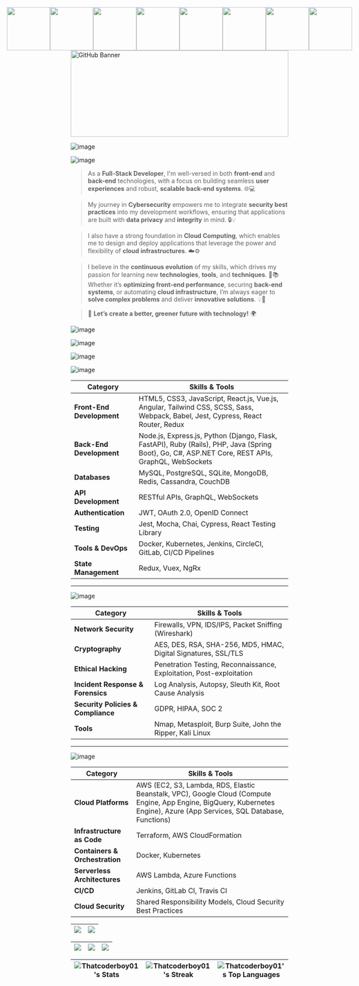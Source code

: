 <div style="display: flex; justify-content: center; align-items: center; gap: 0; margin: 0;">
  <img src="https://i.gifer.com/origin/98/98eda5b292bc33c779b8499d656f90ad_w200.gif" width="100" style="margin: 0;">
  <img src="https://i.gifer.com/origin/98/98eda5b292bc33c779b8499d656f90ad_w200.gif" width="100" style="margin: 0;">
  <img src="https://i.gifer.com/origin/98/98eda5b292bc33c779b8499d656f90ad_w200.gif" width="100" style="margin: 0;">
  <img src="https://i.gifer.com/origin/98/98eda5b292bc33c779b8499d656f90ad_w200.gif" width="100" style="margin: 0;">
  <img src="https://i.gifer.com/origin/98/98eda5b292bc33c779b8499d656f90ad_w200.gif" width="100" style="margin: 0;">
  <img src="https://i.gifer.com/origin/98/98eda5b292bc33c779b8499d656f90ad_w200.gif" width="100" style="margin: 0;">
  <img src="https://i.gifer.com/origin/98/98eda5b292bc33c779b8499d656f90ad_w200.gif" width="100" style="margin: 0;">
  <img src="https://i.gifer.com/origin/98/98eda5b292bc33c779b8499d656f90ad_w200.gif" width="100" style="margin: 0;">
</div>

<img src="https://www.itfm.nl/wp-content/themes/itfm/images/fallback.jpg" alt="GitHub Banner" width="100%" height="200">

![image](https://github.com/user-attachments/assets/aeb2b7c3-4a2d-4ae6-9bf8-8dabe06a2eb5)

![image](https://github.com/user-attachments/assets/60d58b6a-3fe1-4c2f-86d2-0a9131908fbe)


> As a **Full-Stack Developer**, I'm well-versed in both **front-end** and **back-end** technologies, with a focus on building seamless **user experiences** and robust, **scalable back-end systems**. 🌐💻

> My journey in **Cybersecurity** empowers me to integrate **security best practices** into my development workflows, ensuring that applications are built with **data privacy** and **integrity** in mind. 🔒💡

> I also have a strong foundation in **Cloud Computing**, which enables me to design and deploy applications that leverage the power and flexibility of **cloud infrastructures**. ☁️⚙️

> I believe in the **continuous evolution** of my skills, which drives my passion for learning new **technologies**, **tools**, and **techniques**. 🚀📚 Whether it’s **optimizing front-end performance**, securing **back-end systems**, or automating **cloud infrastructure**, I’m always eager to **solve complex problems** and deliver **innovative solutions**. 💡🔧


> 🌱 **Let’s create a better, greener future with technology!** 🌍

![image](https://github.com/user-attachments/assets/e778c190-6ab5-4126-bd69-990216ec84da)


![image](https://github.com/user-attachments/assets/2abb2284-dc32-430c-b94e-010c22d3cd2c)

![image](https://github.com/user-attachments/assets/0c4115cf-1365-448e-9fe2-595418b45ff0)


![image](https://github.com/user-attachments/assets/ab011ae7-c897-492f-b371-6bbf2375b7d6)



| **Category**               | **Skills & Tools**                                                                                                                                                         |
|----------------------------|----------------------------------------------------------------------------------------------------------------------------------------------------------------------------|
| **Front-End Development**   | HTML5, CSS3, JavaScript, React.js, Vue.js, Angular, Tailwind CSS, SCSS, Sass, Webpack, Babel, Jest, Cypress, React Router, Redux                                          |
| **Back-End Development**    | Node.js, Express.js, Python (Django, Flask, FastAPI), Ruby (Rails), PHP, Java (Spring Boot), Go, C#, ASP.NET Core, REST APIs, GraphQL, WebSockets                          |
| **Databases**               | MySQL, PostgreSQL, SQLite, MongoDB, Redis, Cassandra, CouchDB                                                                                                            |
| **API Development**         | RESTful APIs, GraphQL, WebSockets                                                                                                                                          |
| **Authentication**          | JWT, OAuth 2.0, OpenID Connect                                                                                                                                              |
| **Testing**                 | Jest, Mocha, Chai, Cypress, React Testing Library                                                                                                                           |
| **Tools & DevOps**          | Docker, Kubernetes, Jenkins, CircleCI, GitLab, CI/CD Pipelines                                                                                                           |
| **State Management**        | Redux, Vuex, NgRx                                                                                                                                                          |

---

![image](https://github.com/user-attachments/assets/3533fd3c-a3dc-4b28-8ece-6e1c7ceb2fab)


| **Category**                 | **Skills & Tools**                                                                                                                        |
|------------------------------|-------------------------------------------------------------------------------------------------------------------------------------------|
| **Network Security**          | Firewalls, VPN, IDS/IPS, Packet Sniffing (Wireshark)                                                                                        |
| **Cryptography**              | AES, DES, RSA, SHA-256, MD5, HMAC, Digital Signatures, SSL/TLS                                                                              |
| **Ethical Hacking**           | Penetration Testing, Reconnaissance, Exploitation, Post-exploitation                                                                       |
| **Incident Response & Forensics** | Log Analysis, Autopsy, Sleuth Kit, Root Cause Analysis                                                                                      |
| **Security Policies & Compliance** | GDPR, HIPAA, SOC 2                                                                                                                        |
| **Tools**                     | Nmap, Metasploit, Burp Suite, John the Ripper, Kali Linux                                                                                   |

---

![image](https://github.com/user-attachments/assets/5167b083-1580-459d-be79-1cd1d7176cb2)


| **Category**                   | **Skills & Tools**                                                                                                           |
|---------------------------------|------------------------------------------------------------------------------------------------------------------------------|
| **Cloud Platforms**             | AWS (EC2, S3, Lambda, RDS, Elastic Beanstalk, VPC), Google Cloud (Compute Engine, App Engine, BigQuery, Kubernetes Engine), Azure (App Services, SQL Database, Functions) |
| **Infrastructure as Code**      | Terraform, AWS CloudFormation                                                                                                 |
| **Containers & Orchestration**  | Docker, Kubernetes                                                                                                            |
| **Serverless Architectures**    | AWS Lambda, Azure Functions                                                                                                   |
| **CI/CD**                       | Jenkins, GitLab CI, Travis CI                                                                                                  |
| **Cloud Security**              | Shared Responsibility Models, Cloud Security Best Practices                                                                    |


| ![](http://github-profile-summary-cards.vercel.app/api/cards/profile-details?username=Thatcoderboy01&theme=midnight_purple) | ![](http://github-profile-summary-cards.vercel.app/api/cards/productive-time?username=Thatcoderboy01&theme=midnight_purple&utcOffset=8) |
|----------------------------------------------------------------------------------------------------------------------------|-------------------------------------------------------------------------------------------------------------------------------------|



| ![](http://github-profile-summary-cards.vercel.app/api/cards/stats?username=Thatcoderboy01&theme=github_dark) | ![](http://github-profile-summary-cards.vercel.app/api/cards/most-commit-language?username=Thatcoderboy01&theme=github_dark) | ![](http://github-profile-summary-cards.vercel.app/api/cards/repos-per-language?username=Thatcoderboy01&theme=github_dark) |
|----------------------------------------------------------------------------------------------------------------------------|-------------------------------------------------------------------------------------------------------------------------------------|-------------------------------------------------------------------------------------------------------------------------------------|


| ![Thatcoderboy01's Stats](https://github-readme-stats.vercel.app/api?username=Thatcoderboy01&theme=monokai&show_icons=true&hide_border=true&count_private=true) | ![Thatcoderboy01's Streak](https://github-readme-streak-stats.herokuapp.com/?user=Thatcoderboy01&theme=monokai&hide_border=true) | ![Thatcoderboy01's Top Languages](https://github-readme-stats.vercel.app/api/top-langs/?username=Thatcoderboy01&theme=monokai&show_icons=true&hide_border=true&layout=compact) |
|----------------------------------------------------------------------------------------------------------------------------|-------------------------------------------------------------------------------------------------------------------------------------|-------------------------------------------------------------------------------------------------------------------------------------|
